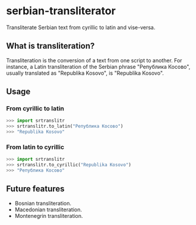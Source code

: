 # serbian-transliterator
Transliterate Serbian text from cyrillic to latin and vise-versa.

## What is transliteration?
Transliteration is the conversion of a text from one script to another. For instance, a Latin transliteration of the Serbian phrase "Република Косово", usually translated as "Republika Kosovo", is "Republika Kosovo".

## Usage
### From cyrillic to latin
```python
>>> import srtranslitr
>>> srtranslitr.to_latin("Република Косово")
>>> "Republika Kosovo"
```
### From latin to cyrillic
```python
>>> import srtranslitr
>>> srtranslitr.to_cyrillic("Republika Kosovo")
>>> "Република Косово"
```
## Future features
- Bosnian transliteration.
- Macedonian transliteration.
- Montenegrin transliteration.



